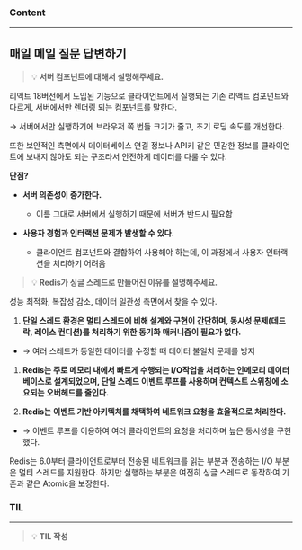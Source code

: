
### Content

---

## 매일 메일 질문 답변하기

> 💡 ****서버 컴포넌트에 대해서 설명해주세요.****

리액트 18버전에서 도입된 기능으로 클라이언트에서 실행되는 기존 리액트 컴포넌트와 다르게, 서버에서만 렌더링 되는 컴포넌트를 말한다.

→ 서버에서만 실행하기에 브라우저 쪽 번들 크기가 줄고, 초기 로딩 속도를 개선한다.


또한 보안적인 측면에서 데이터베이스 연결 정보나 API키 같은 민감한 정보를 클라이언트에 보내지 않아도 되는 구조라서 안전하게 데이터를 다룰 수 있다.


**단점?**

- **서버 의존성이 증가한다.**
  - 이름 그대로 서버에서 실행하기 때문에 서버가 반드시 필요함


- **사용자 경험과 인터랙션 문제가 발생할 수 있다.**
  - 클라이언트 컴포넌트와 결합하여 사용해야 하는데, 이 과정에서 사용자 인터랙션을 처리하기 어려움



> 💡 ****Redis가 싱글 스레드로 만들어진 이유를 설명해주세요.****

성능 최적화, 복잡성 감소, 데이터 일관성 측면에서 찾을 수 있다.


1. **단일 스레드 환경은 멀티 스레드에 비해 설계와 구현이 간단하며, 동시성 문제(데드락, 레이스 컨디션)를 처리하기 위한 동기화 매커니즘이 필요가 없다.**
  - → 여러 스레드가 동일한 데이터를 수정할 때 데이터 불일치 문제를 방지



1. **Redis는 주로 메모리 내에서 빠르게 수행되는 I/O작업을 처리하는 인메모리 데이터베이스로 설계되었으며, 단일 스레드 이벤트 루프를 사용하며 컨텍스트 스위칭에 소요되는 오버헤드를 줄인다.**


1. **Redis는 이벤트 기반 아키텍처를 채택하여 네트워크 요청을 효율적으로 처리한다.**
  - → 이벤트 루프를 이용하여 여러 클라이언트의 요청을 처리하며 높은 동시성을 구현했다.



Redis는 6.0부터 클라이언트로부터 전송된 네트워크를 읽는 부분과 전송하는 I/O 부분은 멀티 스레드를 지원한다. 하지만 실행하는 부분은 여전히 싱글 스레드로 동작하여 기존과 같은 Atomic을 보장한다.

### **TIL**

---


> 💡 **TIL 작성**

